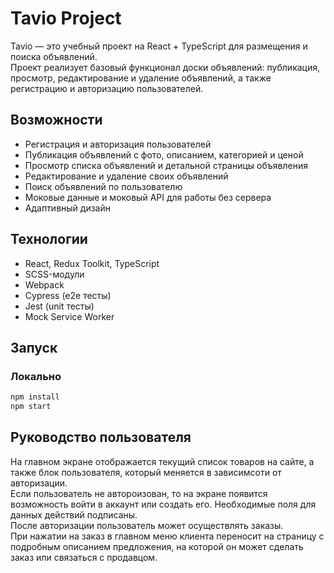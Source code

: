 # Tavio Project

Tavio — это учебный проект на React + TypeScript для размещения и поиска объявлений.  
Проект реализует базовый функционал доски объявлений: публикация, просмотр, редактирование и удаление объявлений, а также регистрацию и авторизацию пользователей.

## Возможности

- Регистрация и авторизация пользователей
- Публикация объявлений с фото, описанием, категорией и ценой
- Просмотр списка объявлений и детальной страницы объявления
- Редактирование и удаление своих объявлений
- Поиск объявлений по пользователю
- Моковые данные и моковый API для работы без сервера 
- Адаптивный дизайн

## Технологии

- React, Redux Toolkit, TypeScript
- SCSS-модули
- Webpack
- Cypress (e2e тесты)
- Jest (unit тесты)
- Mock Service Worker 

## Запуск

### Локально

```bash
npm install
npm start
```

## Руководство пользователя
На главном экране отображается текущий список товаров на сайте, а также блок пользователя, который меняется в зависимсоти от авторизации.  
Если пользователь не автороизован, то на экране появится возможность войти в аккаунт или создать его. Необходимые поля для данных действий подписаны.  
После авторизации пользователь может осуществлять заказы.  
При нажатии на заказ в главном меню клиента переносит на страницу с подробным описанием предложения, на которой он может сделать заказ или связаться с продавцом.  


